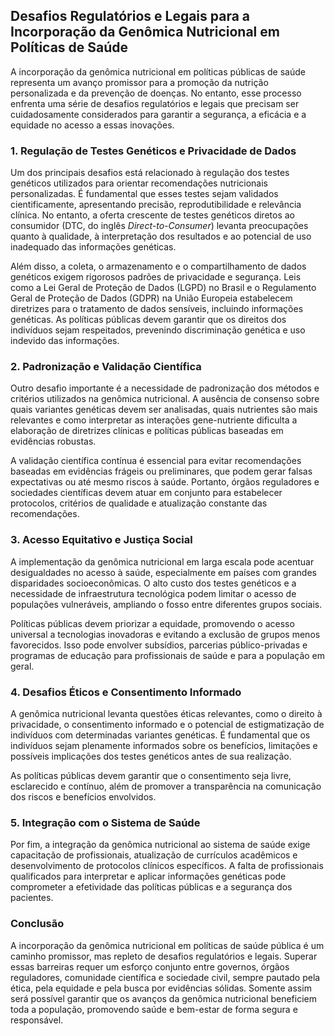 
## Desafios Regulatórios e Legais para a Incorporação da Genômica Nutricional em Políticas de Saúde

A incorporação da genômica nutricional em políticas públicas de saúde representa um avanço promissor para a promoção da nutrição personalizada e da prevenção de doenças. No entanto, esse processo enfrenta uma série de desafios regulatórios e legais que precisam ser cuidadosamente considerados para garantir a segurança, a eficácia e a equidade no acesso a essas inovações.

### 1. **Regulação de Testes Genéticos e Privacidade de Dados**

Um dos principais desafios está relacionado à regulação dos testes genéticos utilizados para orientar recomendações nutricionais personalizadas. É fundamental que esses testes sejam validados cientificamente, apresentando precisão, reprodutibilidade e relevância clínica. No entanto, a oferta crescente de testes genéticos diretos ao consumidor (DTC, do inglês *Direct-to-Consumer*) levanta preocupações quanto à qualidade, à interpretação dos resultados e ao potencial de uso inadequado das informações genéticas.

Além disso, a coleta, o armazenamento e o compartilhamento de dados genéticos exigem rigorosos padrões de privacidade e segurança. Leis como a Lei Geral de Proteção de Dados (LGPD) no Brasil e o Regulamento Geral de Proteção de Dados (GDPR) na União Europeia estabelecem diretrizes para o tratamento de dados sensíveis, incluindo informações genéticas. As políticas públicas devem garantir que os direitos dos indivíduos sejam respeitados, prevenindo discriminação genética e uso indevido das informações.

### 2. **Padronização e Validação Científica**

Outro desafio importante é a necessidade de padronização dos métodos e critérios utilizados na genômica nutricional. A ausência de consenso sobre quais variantes genéticas devem ser analisadas, quais nutrientes são mais relevantes e como interpretar as interações gene-nutriente dificulta a elaboração de diretrizes clínicas e políticas públicas baseadas em evidências robustas.

A validação científica contínua é essencial para evitar recomendações baseadas em evidências frágeis ou preliminares, que podem gerar falsas expectativas ou até mesmo riscos à saúde. Portanto, órgãos reguladores e sociedades científicas devem atuar em conjunto para estabelecer protocolos, critérios de qualidade e atualização constante das recomendações.

### 3. **Acesso Equitativo e Justiça Social**

A implementação da genômica nutricional em larga escala pode acentuar desigualdades no acesso à saúde, especialmente em países com grandes disparidades socioeconômicas. O alto custo dos testes genéticos e a necessidade de infraestrutura tecnológica podem limitar o acesso de populações vulneráveis, ampliando o fosso entre diferentes grupos sociais.

Políticas públicas devem priorizar a equidade, promovendo o acesso universal a tecnologias inovadoras e evitando a exclusão de grupos menos favorecidos. Isso pode envolver subsídios, parcerias público-privadas e programas de educação para profissionais de saúde e para a população em geral.

### 4. **Desafios Éticos e Consentimento Informado**

A genômica nutricional levanta questões éticas relevantes, como o direito à privacidade, o consentimento informado e o potencial de estigmatização de indivíduos com determinadas variantes genéticas. É fundamental que os indivíduos sejam plenamente informados sobre os benefícios, limitações e possíveis implicações dos testes genéticos antes de sua realização.

As políticas públicas devem garantir que o consentimento seja livre, esclarecido e contínuo, além de promover a transparência na comunicação dos riscos e benefícios envolvidos.

### 5. **Integração com o Sistema de Saúde**

Por fim, a integração da genômica nutricional ao sistema de saúde exige capacitação de profissionais, atualização de currículos acadêmicos e desenvolvimento de protocolos clínicos específicos. A falta de profissionais qualificados para interpretar e aplicar informações genéticas pode comprometer a efetividade das políticas públicas e a segurança dos pacientes.

### **Conclusão**

A incorporação da genômica nutricional em políticas de saúde pública é um caminho promissor, mas repleto de desafios regulatórios e legais. Superar essas barreiras requer um esforço conjunto entre governos, órgãos reguladores, comunidade científica e sociedade civil, sempre pautado pela ética, pela equidade e pela busca por evidências sólidas. Somente assim será possível garantir que os avanços da genômica nutricional beneficiem toda a população, promovendo saúde e bem-estar de forma segura e responsável.
```
